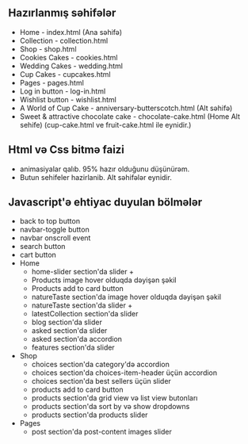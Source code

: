 ## Hazırlanmış səhifələr
- Home - index.html (Ana səhifə)
- Collection - collection.html
- Shop - shop.html
- Cookies Cakes - cookies.html
- Wedding Cakes - wedding.html
- Cup Cakes - cupcakes.html
- Pages - pages.html
- Log in button - log-in.html
- Wishlist button - wishlist.html
- A World of Cup Cake - anniversary-butterscotch.html (Alt səhifə)
- Sweet & attractive chocolate cake - chocolate-cake.html (Home Alt sehife) (cup-cake.html ve fruit-cake.html ile eynidir.)

## Html və Css bitmə faizi
- animasiyalar qalıb. 95% hazır olduğunu düşünürəm.
- Butun sehifeler hazirlanib. Alt səhifələr eynidir.

## Javascript'ə ehtiyac duyulan bölmələr
- back to top button
- navbar-toggle button
- navbar onscroll event
- search button
- cart button
- Home
    - home-slider section'da slider  + 
    - Products image hover olduqda dəyişən şəkil
    - Products add to card button
    - natureTaste section'da image hover olduqda dəyişən şəkil
    - natureTaste section'da slider  +
    - latestCollection section'da slider
    - blog section'da slider
    - asked section'da slider
    - asked section'da accordion
    - features section'da slider
- Shop
    - choices section'da category'də accordion
    - choices section'da choices-item-header üçün accordion
    - choices section'da best sellers üçün slider
    - products add to card button
    - products section'da grid view və list view butonları
    - products section'da sort by və show dropdowns
    - products section'da products slider
- Pages
    - post section'da post-content images slider



